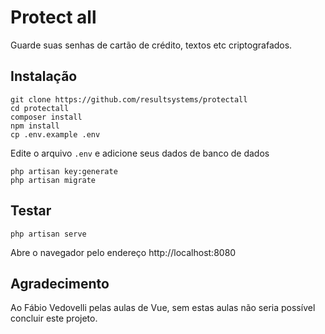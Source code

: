 # Protect all

Guarde suas senhas de cartão de crédito,
textos etc criptografados.

## Instalação
```
git clone https://github.com/resultsystems/protectall
cd protectall
composer install
npm install
cp .env.example .env
```
Edite o arquivo `.env` e adicione seus dados de banco de dados
```
php artisan key:generate
php artisan migrate
```

## Testar
```
php artisan serve
```
Abre o navegador pelo endereço http://localhost:8080

## Agradecimento
Ao Fábio Vedovelli pelas aulas de Vue, sem estas aulas não seria possível concluir este projeto.

